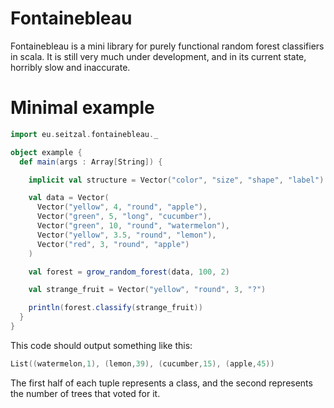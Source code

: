 # Fontainebleau
Fontainebleau is a mini library for purely functional random forest classifiers in scala.
It is still very much under development, and in its current state, horribly slow and inaccurate.

# Minimal example
```scala
import eu.seitzal.fontainebleau._

object example {
  def main(args : Array[String]) {

    implicit val structure = Vector("color", "size", "shape", "label")

    val data = Vector(
      Vector("yellow", 4, "round", "apple"),
      Vector("green", 5, "long", "cucumber"),
      Vector("green", 10, "round", "watermelon"),
      Vector("yellow", 3.5, "round", "lemon"),
      Vector("red", 3, "round", "apple")
    )

    val forest = grow_random_forest(data, 100, 2)

    val strange_fruit = Vector("yellow", "round", 3, "?")

    println(forest.classify(strange_fruit))
  }
}

```
This code should output something like this:
```scala
List((watermelon,1), (lemon,39), (cucumber,15), (apple,45))
```
The first half of each tuple represents a class,
and the second represents the number of trees that voted for it.